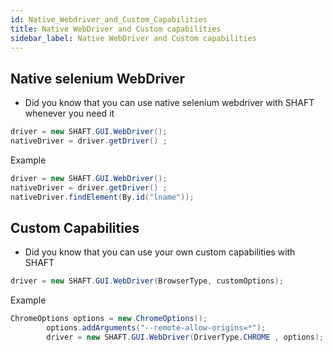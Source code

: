```yaml
---
id: Native_Webdriver_and_Custom_Capabilities
title: Native WebDriver and Custom capabilities
sidebar_label: Native WebDriver and Custom capabilities
---
```


## Native selenium WebDriver
- Did you know that you can use native selenium webdriver with SHAFT whenever you need it 
```java
driver = new SHAFT.GUI.WebDriver();  
nativeDriver = driver.getDriver() ; 
```
Example
```java
driver = new SHAFT.GUI.WebDriver();  
nativeDriver = driver.getDriver() ;
nativeDriver.findElement(By.id("lname"));

```

## Custom Capabilities
- Did you know that you can use your own custom capabilities with SHAFT

```java
driver = new SHAFT.GUI.WebDriver(BrowserType, customOptions);
```
Example
```java
ChromeOptions options = new ChromeOptions();
		options.addArguments("--remote-allow-origins=*");
		driver = new SHAFT.GUI.WebDriver(DriverType.CHROME , options);
```
